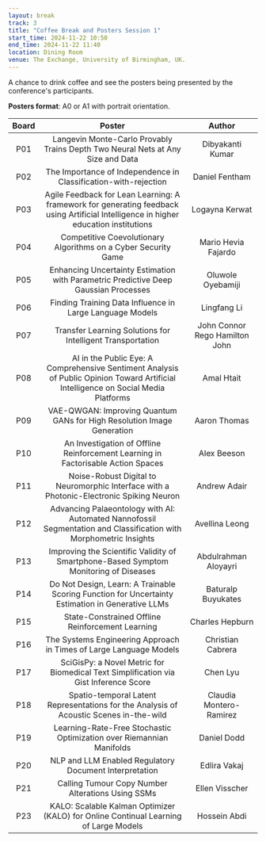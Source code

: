 ```yaml
---
layout: break
track: 3
title: "Coffee Break and Posters Session 1"
start_time: 2024-11-22 10:50
end_time: 2024-11-22 11:40
location: Dining Room
venue: The Exchange, University of Birmingham, UK.
---
```


A chance to drink coffee and see the posters being presented by the conference's participants.

**Posters format**: A0 or A1 with portrait orientation.

| Board     | Poster                                                                                                                                | Author                          |
|   :----:  |   :----:                                                                                                                              |   :----:                        |
| P01	      | Langevin Monte-Carlo Provably Trains Depth Two Neural Nets at Any Size and Data															                          | Dibyakanti Kumar						    |
| P02	      | The Importance of Independence in Classification-with-rejection																			                                  | Daniel Fentham						      |
| P03	      | Agile Feedback for Lean Learning: A framework for generating feedback using Artificial Intelligence in higher education institutions	| Logayna Kerwat						      |
| P04	      | Competitive Coevolutionary Algorithms on a Cyber Security Game																			                                  | Mario Hevia Fajardo					    |
| P05	      | Enhancing Uncertainty Estimation with Parametric Predictive Deep Gaussian Processes														                        | Oluwole Oyebamiji						    |
| P06	      | Finding Training Data Influence in Large Language Models																					                                    | Lingfang Li							        |
| P07	      | Transfer Learning Solutions for Intelligent Transportation																				                                    | John Connor Rego Hamilton John  |
| P08	      | AI in the Public Eye: A Comprehensive Sentiment Analysis of Public Opinion Toward Artificial Intelligence on Social Media Platforms		| Amal Htait							        |
| P09	      | VAE-QWGAN: Improving Quantum GANs for High Resolution Image Generation																	                              | Aaron Thomas							      |
| P10	      | An Investigation of Offline Reinforcement Learning in Factorisable Action Spaces															                        | Alex Beeson							        |
| P11	      | Noise-Robust Digital to Neuromorphic Interface with a Photonic-Electronic Spiking Neuron													                    | Andrew Adair							      |
| P12	      | Advancing Palaeontology with AI: Automated Nannofossil Segmentation and Classification with Morphometric Insights							        | Avellina Leong						      |
| P13	      | Improving the Scientific Validity of Smartphone-Based Symptom Monitoring of Diseases														                      | Abdulrahman Aloyayri					  |
| P14	      | Do Not Design, Learn: A Trainable Scoring Function for Uncertainty Estimation in Generative LLMs											                | Baturalp Buyukates					    |
| P15	      | State-Constrained Offline Reinforcement Learning																							                                        | Charles Hepburn						      |
| P16	      | The Systems Engineering Approach in Times of Large Language Models																		                                | Christian Cabrera						    |
| P17	      | SciGisPy: a Novel Metric for Biomedical Text Simplification via Gist Inference Score														                      | Chen Lyu								        |
| P18	      | Spatio-temporal Latent Representations for the Analysis of Acoustic Scenes in-the-wild													                      | Claudia Montero-Ramirez				  |
| P19	      | Learning-Rate-Free Stochastic Optimization over Riemannian Manifolds																		                              | Daniel Dodd							        |
| P20	      | NLP and LLM Enabled Regulatory Document Interpretation 																					                                      | Edlira Vakaj							      |
| P21	      | Calling Tumour Copy Number Alterations Using SSMs																							                                        | Ellen Visscher						      |
| P23	      | KALO: Scalable Kalman Optimizer (KALO) for Online Continual Learning of Large Models														                      | Hossein Abdi							      |
